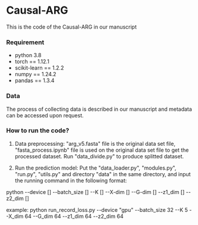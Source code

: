 # Causal-ARG

This is the code of the Causal-ARG in our manuscript
### Requirement
- python 3.8
- torch == 1.12.1
- scikit-learn == 1.2.2
- numpy == 1.24.2
- pandas == 1.3.4

### Data
The process of collecting data is described in our manuscript and metadata can be accessed upon request.

### How to run the code?
1. Data preprocessing: "arg_v5.fasta" file is the original data set file, "fasta_process.ipynb" file is used on the original data set file to get the processed dataset.
Run "data_divide.py" to produce splitted dataset.

2. Run the prediction model: Put the "data_loader.py", "modules.py", "run.py", "utils.py" and directory "data" in the same directory, and input the running command in the following format:

python --device []    --batch_size []  --K  []  --X-dim  []   --G-dim  [] --z1_dim [] --z2_dim []

example: python run_record_loss.py --device "gpu" --batch_size 32 --K 5 --X_dim 64 --G_dim 64 --z1_dim 64 --z2_dim 64
